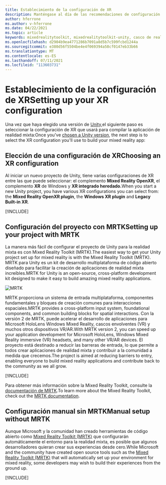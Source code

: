 ```yaml
---
title: Establecimiento de la configuración de XR
description: Manténgase al día de las recomendaciones de configuración más recientes de Unity XR para HoloLens desarrollo de aplicaciones.
author: hferrone
ms.author: v-hferrone
ms.date: 04/22/2021
ms.topic: article
keywords: mixedrealitytoolkit, mixedrealitytoolkit-unity, casco de realidad mixta, casco de realidad mixta de Windows, casco de realidad virtual, unity
ms.openlocfilehash: d2904b9ea4771286b7091a8d5b7c599fcbd1244a
ms.sourcegitcommit: e380d56f5504be4e4f069394a58cf0147eb33b66
ms.translationtype: MT
ms.contentlocale: es-ES
ms.lasthandoff: 07/11/2021
ms.locfileid: "113603731"
---
```

# <a name="setting-up-your-xr-configuration"></a><span data-ttu-id="51653-104">Establecimiento de la configuración de XR</span><span class="sxs-lookup"><span data-stu-id="51653-104">Setting up your XR configuration</span></span>

<span data-ttu-id="51653-105">Una vez que haya elegido una versión de [Unity,](choosing-unity-version.md)el siguiente paso es seleccionar la configuración de XR que usará para compilar la aplicación de realidad mixta:</span><span class="sxs-lookup"><span data-stu-id="51653-105">Once you've [chosen a Unity version](choosing-unity-version.md), the next step is to select the XR configuration you'll use to build your mixed reality app:</span></span>

## <a name="choosing-an-xr-configuration"></a><span data-ttu-id="51653-106">Elección de una configuración de XR</span><span class="sxs-lookup"><span data-stu-id="51653-106">Choosing an XR configuration</span></span>

<span data-ttu-id="51653-107">Al iniciar un nuevo proyecto de Unity, tiene varias configuraciones de XR entre las que puede seleccionar: el complemento **Mixed Reality OpenXR**, el complemento **XR** de Windows y **XR integrado heredado.**</span><span class="sxs-lookup"><span data-stu-id="51653-107">When you start a new Unity project, you have various XR configurations you can select from: the **Mixed Reality OpenXR plugin**, the **Windows XR plugin** and **Legacy Built-in XR**.</span></span>

[!INCLUDE[](includes/xr/intro.md)]

## <a name="setting-up-your-project-with-mrtk"></a><span data-ttu-id="51653-108">Configuración del proyecto con MRTK</span><span class="sxs-lookup"><span data-stu-id="51653-108">Setting up your project with MRTK</span></span>

<span data-ttu-id="51653-109">La manera más fácil de configurar el proyecto de Unity para la realidad mixta es con Mixed Reality Toolkit (MRTK).</span><span class="sxs-lookup"><span data-stu-id="51653-109">The easiest way to get your Unity project set up for mixed reality is with the Mixed Reality Toolkit (MRTK).</span></span>  <span data-ttu-id="51653-110">MRTK para Unity es un kit de desarrollo multiplataforma de código abierto diseñado para facilitar la creación de aplicaciones de realidad mixta increíbles.</span><span class="sxs-lookup"><span data-stu-id="51653-110">MRTK for Unity is an open-source, cross-platform development kit designed to make it easy to build amazing mixed reality applications.</span></span>

![MRTK](../../design/images/MRTK_UX_Hero.png)

<span data-ttu-id="51653-112">MRTK proporciona un sistema de entrada multiplataforma, componentes fundamentales y bloques de creación comunes para interacciones espaciales.</span><span class="sxs-lookup"><span data-stu-id="51653-112">MRTK provides a cross-platform input system, foundational components, and common building blocks for spatial interactions.</span></span>  <span data-ttu-id="51653-113">Con la versión 2 de MRTK, puede acelerar el desarrollo de aplicaciones para Microsoft HoloLens Windows Mixed Reality, cascos envolventes (VR) y muchos otros dispositivos VR/AR.</span><span class="sxs-lookup"><span data-stu-id="51653-113">With MRTK version 2, you can speed up your application development for Microsoft HoloLens, Windows Mixed Reality immersive (VR) headsets, and many other VR/AR devices.</span></span> <span data-ttu-id="51653-114">El proyecto está destinado a reducir las barreras de entrada, lo que permite a todos crear aplicaciones de realidad mixta y contribuir a la comunidad a medida que crecemos.</span><span class="sxs-lookup"><span data-stu-id="51653-114">The project is aimed at reducing barriers to entry, enabling everyone to build mixed reality applications and contribute back to the community as we all grow.</span></span>

[!INCLUDE[](includes/xr/mrtk-next-step.md)]

<span data-ttu-id="51653-115">Para obtener más información sobre la Mixed Reality Toolkit, consulte la [documentación de MRTK](/windows/mixed-reality/mrtk-unity).</span><span class="sxs-lookup"><span data-stu-id="51653-115">To learn more about the Mixed Reality Toolkit, check out the [MRTK documentation](/windows/mixed-reality/mrtk-unity).</span></span>

## <a name="manual-setup-without-mrtk"></a><span data-ttu-id="51653-116">Configuración manual sin MRTK</span><span class="sxs-lookup"><span data-stu-id="51653-116">Manual setup without MRTK</span></span>

<span data-ttu-id="51653-117">Aunque Microsoft y la comunidad han creado herramientas de código abierto como [Mixed Reality Toolkit (MRTK)](/windows/mixed-reality/mrtk-unity) que configurarán automáticamente el entorno para la realidad mixta, es posible que algunos desarrolladores quieran crear sus experiencias desde cero.</span><span class="sxs-lookup"><span data-stu-id="51653-117">While Microsoft and the community have created open source tools such as the [Mixed Reality Toolkit (MRTK)](/windows/mixed-reality/mrtk-unity) that will automatically set up your environment for mixed reality, some developers may wish to build their experiences from the ground up.</span></span>

[!INCLUDE[](includes/xr/manual-setup.md)]
